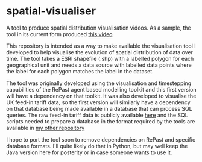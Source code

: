 # spatial-visualiser

A tool to produce spatial distribution visualisation videos.  As a sample, the tool in its current form produced [this video](https://www.youtube.com/watch?v=YYrsXf92jBo)

This repository is intended as a way to make available the visualisation tool I developed to help visualise the evolution of
spatial distribution of data over time.  The tool takes a ESRI shapefile (.shp) with a labelled polygon for each
geographical unit and needs a data source with labelled data points where the label for each polygon matches the label
in the dataset.

The tool was originally developed using the visualisation and timestepping capabilities of the  RePast agent based
modelling toolkit and this first version will have a dependency on that toolkit.  It was also developed to visualise
the UK feed-in tariff data, so the first version will similarly have a dependency on that database being made available
in a database that can process SQL queries.  The raw feed-in tariff data is publicly available [here](https://www.ofgem.gov.uk/environmental-programmes/feed-tariff-fit-scheme/feed-tariff-reports-and-statistics/installation-reports)
and the SQL scripts needed to prepare a database in the format required by the tools are available in
[my other repository](https://github.com/rsnape/data-transformations)

I hope to port the tool soon to remove dependencies on RePast and specific database formats.  I'll quite likely 
do that in Python, but may well keep the Java version here for posterity or in case someone wants to use it.
